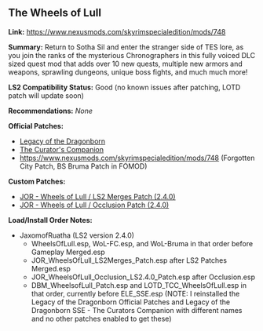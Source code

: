 ## The Wheels of Lull

**Link:** https://www.nexusmods.com/skyrimspecialedition/mods/748

**Summary:** Return to Sotha Sil and enter the stranger side of TES lore, as you join the ranks of the mysterious Chronographers in this fully voiced DLC sized quest mod that adds over 10 new quests, multiple new armors and weapons, sprawling dungeons, unique boss fights, and much much more! 

**LS2 Compatibility Status:** Good (no known issues after patching, LOTD patch will update soon)

**Recommendations:** 
_None_

**Official Patches:**
* [Legacy of the Dragonborn](https://www.nexusmods.com/skyrimspecialedition/mods/30980)
* [The Curator's Companion](https://www.nexusmods.com/skyrimspecialedition/mods/38529)
* https://www.nexusmods.com/skyrimspecialedition/mods/748 (Forgotten City Patch, BS Bruma Patch in FOMOD)

**Custom Patches:**
* [JOR - Wheels of Lull / LS2 Merges Patch (2.4.0)](/custom-patches/2.4.0/JOR_WheelsOfLull_LS2Merges_Patch.esp)
* [JOR - Wheels of Lull / Occlusion Patch (2.4.0)](/custom-patches/2.4.0/JOR_WheelsOfLull_Occlusion_LS2.4.0_Patch.esp)

**Load/Install Order Notes:**
* JaxomofRuatha (LS2 version 2.4.0)
  * WheelsOfLull.esp, WoL-FC.esp, and WoL-Bruma in that order before Gameplay Merged.esp
  * JOR_WheelsOfLull_LS2Merges_Patch.esp after LS2 Patches Merged.esp
  * JOR_WheelsOfLull_Occlusion_LS2.4.0_Patch.esp after Occlusion.esp
  * DBM_WheelsofLull_Patch.esp and LOTD_TCC_WheelsOfLull.esp in that order, currently before ELE_SSE.esp (NOTE: I reinstalled the Legacy of the Dragonborn Official Patches and Legacy of the Dragonborn SSE - The Curators Companion with different names and no other patches enabled to get these)